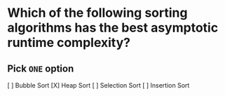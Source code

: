 # Which of the following sorting algorithms has the best asymptotic runtime complexity?

## Pick `ONE` option
[ ] Bubble Sort
[X] Heap Sort
[ ] Selection Sort
[ ] Insertion Sort